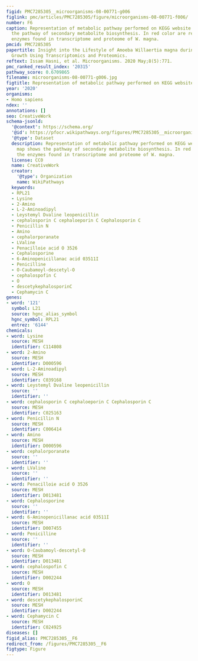```yaml
---
figid: PMC7285305__microorganisms-08-00771-g006
figlink: pmc/articles/PMC7285305/figure/microorganisms-08-00771-f006/
number: F6
caption: Representation of metabolic pathway performed on KEGG website. The map shows
  the pathway of secondary metabolite biosynthesis. In red color are represented the
  enzymes found in transcriptome and proteome of W. magna.
pmcid: PMC7285305
papertitle: Insight into the Lifestyle of Amoeba Willaertia magna during Bioreactor
  Growth Using Transcriptomics and Proteomics.
reftext: Issam Hasni, et al. Microorganisms. 2020 May;8(5):771.
pmc_ranked_result_index: '20315'
pathway_score: 0.6709865
filename: microorganisms-08-00771-g006.jpg
figtitle: Representation of metabolic pathway performed on KEGG website
year: '2020'
organisms:
- Homo sapiens
ndex: ''
annotations: []
seo: CreativeWork
schema-jsonld:
  '@context': https://schema.org/
  '@id': https://pfocr.wikipathways.org/figures/PMC7285305__microorganisms-08-00771-g006.html
  '@type': Dataset
  description: Representation of metabolic pathway performed on KEGG website. The
    map shows the pathway of secondary metabolite biosynthesis. In red color are represented
    the enzymes found in transcriptome and proteome of W. magna.
  license: CC0
  name: CreativeWork
  creator:
    '@type': Organization
    name: WikiPathways
  keywords:
  - RPL21
  - Lysine
  - 2-Amino
  - L-2-Aminoadipyl
  - Leystemyl Dvaline leopenicillin
  - cephalosporin C cephaloeporin C Cephalosporin C
  - Penicillin N
  - Amino
  - cephalorporanate
  - LValine
  - Penacilloie acid O 3526
  - Cephalosporine
  - 6-Aminopenicillanac acid 03511I
  - Penicilline
  - O-Caubamoyl-descetyl-O
  - cephalospofin C
  - O
  - descetykephalosporinC
  - Cephamycin C
genes:
- word: '121'
  symbol: L21
  source: hgnc_alias_symbol
  hgnc_symbol: RPL21
  entrez: '6144'
chemicals:
- word: Lysine
  source: MESH
  identifier: C114808
- word: 2-Amino
  source: MESH
  identifier: D000596
- word: L-2-Aminoadipyl
  source: MESH
  identifier: C039168
- word: Leystemyl Dvaline leopenicillin
  source: ''
  identifier: ''
- word: cephalosporin C cephaloeporin C Cephalosporin C
  source: MESH
  identifier: C025163
- word: Penicillin N
  source: MESH
  identifier: C006414
- word: Amino
  source: MESH
  identifier: D000596
- word: cephalorporanate
  source: ''
  identifier: ''
- word: LValine
  source: ''
  identifier: ''
- word: Penacilloie acid O 3526
  source: MESH
  identifier: D013481
- word: Cephalosporine
  source: ''
  identifier: ''
- word: 6-Aminopenicillanac acid 03511I
  source: MESH
  identifier: D007455
- word: Penicilline
  source: ''
  identifier: ''
- word: O-Caubamoyl-descetyl-O
  source: MESH
  identifier: D013481
- word: cephalospofin C
  source: MESH
  identifier: D002244
- word: O
  source: MESH
  identifier: D013481
- word: descetykephalosporinC
  source: MESH
  identifier: D002244
- word: Cephamycin C
  source: MESH
  identifier: C024925
diseases: []
figid_alias: PMC7285305__F6
redirect_from: /figures/PMC7285305__F6
figtype: Figure
---
```

